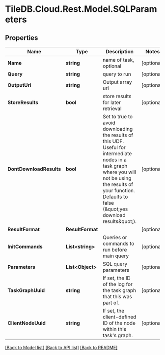 
# TileDB.Cloud.Rest.Model.SQLParameters

## Properties

Name | Type | Description | Notes
------------ | ------------- | ------------- | -------------
**Name** | **string** | name of task, optional | [optional] 
**Query** | **string** | query to run | [optional] 
**OutputUri** | **string** | Output array uri | [optional] 
**StoreResults** | **bool** | store results for later retrieval | [optional] 
**DontDownloadResults** | **bool** | Set to true to avoid downloading the results of this UDF. Useful for intermediate nodes in a task graph where you will not be using the results of your function. Defaults to false (\&quot;yes download results\&quot;). | [optional] 
**ResultFormat** | **ResultFormat** |  | [optional] 
**InitCommands** | **List&lt;string&gt;** | Queries or commands to run before main query | [optional] 
**Parameters** | **List&lt;Object&gt;** | SQL query parameters | [optional] 
**TaskGraphUuid** | **string** | If set, the ID of the log for the task graph that this was part of.  | [optional] 
**ClientNodeUuid** | **string** | If set, the client-defined ID of the node within this task&#39;s graph.  | [optional] 

[[Back to Model list]](../README.md#documentation-for-models)
[[Back to API list]](../README.md#documentation-for-api-endpoints)
[[Back to README]](../README.md)

